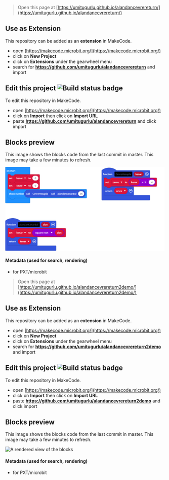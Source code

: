 
> Open this page at [https://umitugurlu.github.io/alandancevrereturn/](https://umitugurlu.github.io/alandancevrereturn/)

## Use as Extension

This repository can be added as an **extension** in MakeCode.

* open [https://makecode.microbit.org/](https://makecode.microbit.org/)
* click on **New Project**
* click on **Extensions** under the gearwheel menu
* search for **https://github.com/umitugurlu/alandancevrereturn** and import

## Edit this project ![Build status badge](https://github.com/umitugurlu/alandancevrereturn/workflows/MakeCode/badge.svg)

To edit this repository in MakeCode.

* open [https://makecode.microbit.org/](https://makecode.microbit.org/)
* click on **Import** then click on **Import URL**
* paste **https://github.com/umitugurlu/alandancevrereturn** and click import

## Blocks preview

This image shows the blocks code from the last commit in master.
This image may take a few minutes to refresh.

![A rendered view of the blocks](https://github.com/umitugurlu/alandancevrereturn/raw/master/.github/makecode/blocks.png)

#### Metadata (used for search, rendering)

* for PXT/microbit
<script src="https://makecode.com/gh-pages-embed.js"></script><script>makeCodeRender("{{ site.makecode.home_url }}", "{{ site.github.owner_name }}/{{ site.github.repository_name }}");</script>



> Open this page at [https://umitugurlu.github.io/alandancevrereturn2demo/](https://umitugurlu.github.io/alandancevrereturn2demo/)

## Use as Extension

This repository can be added as an **extension** in MakeCode.

* open [https://makecode.microbit.org/](https://makecode.microbit.org/)
* click on **New Project**
* click on **Extensions** under the gearwheel menu
* search for **https://github.com/umitugurlu/alandancevrereturn2demo** and import

## Edit this project ![Build status badge](https://github.com/umitugurlu/alandancevrereturn2demo/workflows/MakeCode/badge.svg)

To edit this repository in MakeCode.

* open [https://makecode.microbit.org/](https://makecode.microbit.org/)
* click on **Import** then click on **Import URL**
* paste **https://github.com/umitugurlu/alandancevrereturn2demo** and click import

## Blocks preview

This image shows the blocks code from the last commit in master.
This image may take a few minutes to refresh.

![A rendered view of the blocks](https://github.com/umitugurlu/alandancevrereturn2demo/raw/master/.github/makecode/blocks.png)

#### Metadata (used for search, rendering)

* for PXT/microbit
<script src="https://makecode.com/gh-pages-embed.js"></script><script>makeCodeRender("{{ site.makecode.home_url }}", "{{ site.github.owner_name }}/{{ site.github.repository_name }}");</script>
